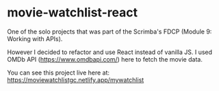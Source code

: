 # movie-watchlist-react 

One of the solo projects that was part of the Scrimba's FDCP (Module 9: Working with APIs). 

However I decided to refactor and use React instead of vanilla JS.
I used OMDb API (https://www.omdbapi.com/) here to fetch the movie data.

You can see this project live here at: https://moviewatchlistgc.netlify.app/mywatchlist
